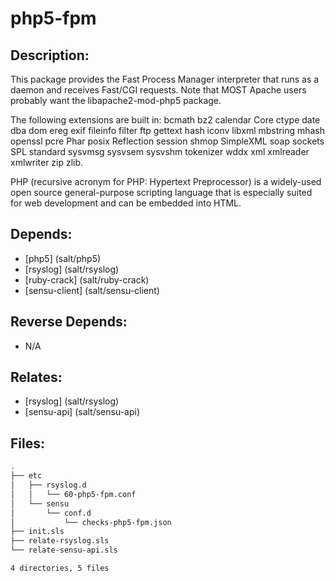 # php5-fpm

## Description:

This package provides the Fast Process Manager interpreter that runs as a daemon and receives Fast/CGI requests.  Note that MOST Apache users probably want the libapache2-mod-php5 package.

The following extensions are built in: bcmath bz2 calendar Core ctype date dba dom ereg exif fileinfo filter ftp gettext hash iconv libxml mbstring mhash openssl pcre Phar posix Reflection session shmop SimpleXML soap sockets SPL standard sysvmsg sysvsem sysvshm tokenizer wddx xml xmlreader xmlwriter zip zlib.

PHP (recursive acronym for PHP: Hypertext Preprocessor) is a widely-used open source general-purpose scripting language that is especially suited for web development and can be embedded into HTML.

## Depends:

  -  [php5] (salt/php5)
  -  [rsyslog] (salt/rsyslog)
  -  [ruby-crack] (salt/ruby-crack)
  -  [sensu-client] (salt/sensu-client)

## Reverse Depends:

  -  N/A

## Relates:

  -  [rsyslog] (salt/rsyslog)
  -  [sensu-api] (salt/sensu-api)

## Files:

```bash
.
├── etc
│   ├── rsyslog.d
│   │   └── 60-php5-fpm.conf
│   └── sensu
│       └── conf.d
│           └── checks-php5-fpm.json
├── init.sls
├── relate-rsyslog.sls
└── relate-sensu-api.sls

4 directories, 5 files
```
